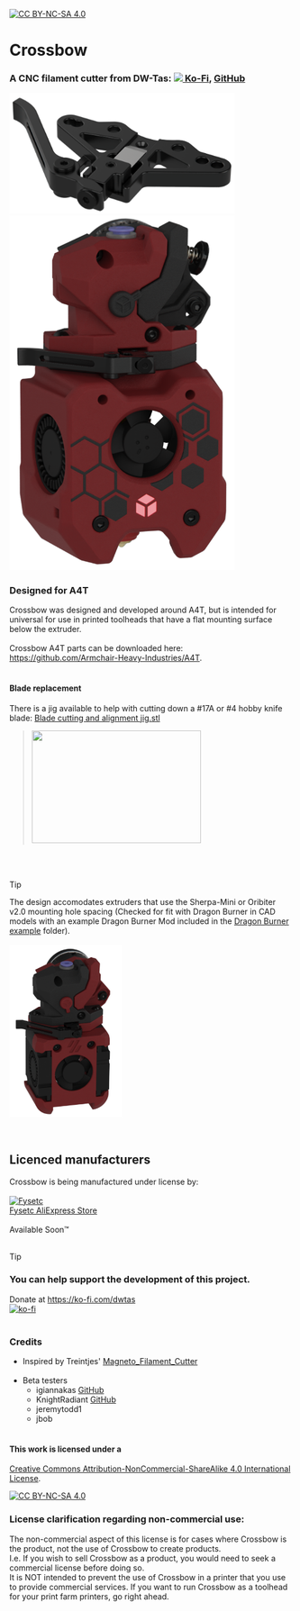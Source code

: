 [![CC BY-NC-SA 4.0][cc-by-nc-sa-shield]][cc-by-nc-sa]

# Crossbow
### A CNC filament cutter from DW-Tas: <a href="https://ko-fi.com/O5O5OCC0K"><img src="docs/images/Ko-fi_smol.png"> Ko-Fi</a>, <a href="https://github.com/DW-Tas">GitHub</a>

<img src='docs/images/crossbow_cutter.png' width=400 /><br/><img src='docs/images/crossbow_cutter_render.png' width=400 />

### Designed for A4T
Crossbow was designed and developed around A4T, but is intended for universal for use in printed toolheads that have a flat mounting surface below the extruder.<br/><br/>
Crossbow A4T parts can be downloaded here: <a href="https://github.com/Armchair-Heavy-Industries/A4T">https://github.com/Armchair-Heavy-Industries/A4T</a>.
<br/><br/>

#### Blade replacement
There is a jig available to help with cutting down a #17A or #4 hobby knife blade: [Blade cutting and alignment jig.stl](<STL/Blade cutting and alignment jig.stl>)
>[<img src="https://img.youtube.com/vi/HI4ksrRDHjI/hqdefault.jpg" width="300" height="200"/>](https://www.youtube.com/embed/HI4ksrRDHjI)



<br/><br/>

> [!TIP] 
> The design accomodates extruders that use the Sherpa-Mini or Oribiter v2.0 mounting hole spacing (Checked for fit with Dragon Burner in CAD models with an example Dragon Burner Mod included in the [Dragon Burner example](<Dragon Burner example>) folder).<br/><br/><img src='docs/images/dragon-burner-example.png' width=200 />

<br/>

## Licenced manufacturers
Crossbow is being manufactured under license by:<br/><br/>
<a href="https://aliexpress.com/store/3480083">![Fysetc](docs/images/fysetc.png)<br/>Fysetc AliExpress Store</a>
<br/><br/>
Available Soon&trade;
<br/><br/>
> [!TIP] 
> ### You can help support the development of this project.<br/>
> Donate at https://ko-fi.com/dwtas<br/>
[![ko-fi](docs/images/Ko-fi_TextLogo.png)](https://ko-fi.com/dwtas)
<br/><br/>

### Credits
* Inspired by Treintjes' <a href="https://github.com/Treintjes/Magneto_Filament_Cutter">Magneto_Filament_Cutter</a><br/><br/>
* Beta testers
  * igiannakas <a href="https://github.com/igiannakas/">GitHub</a>
  * KnightRadiant <a href="https://github.com/jrlomas/">GitHub</a>
  * jeremytodd1
  * jbob
<br/><br/>
#### This work is licensed under a
[Creative Commons Attribution-NonCommercial-ShareAlike 4.0 International License][cc-by-nc-sa].

[![CC BY-NC-SA 4.0][cc-by-nc-sa-image]][cc-by-nc-sa]

[cc-by-nc-sa]: http://creativecommons.org/licenses/by-nc-sa/4.0/
[cc-by-nc-sa-image]: https://licensebuttons.net/l/by-nc-sa/4.0/88x31.png
[cc-by-nc-sa-shield]: https://img.shields.io/badge/License-CC%20BY--NC--SA%204.0-lightgrey.svg

### License clarification regarding non-commercial use:
The non-commercial aspect of this license is for cases where Crossbow is the product, not the use of Crossbow to create products.<br/>
I.e. If you wish to sell Crossbow as a product, you would need to seek a commercial license before doing so. </br>
It is NOT intended to prevent the use of Crossbow in a printer that you use to provide commercial services. If you want to run Crossbow as a toolhead for your print farm printers, go right ahead.
